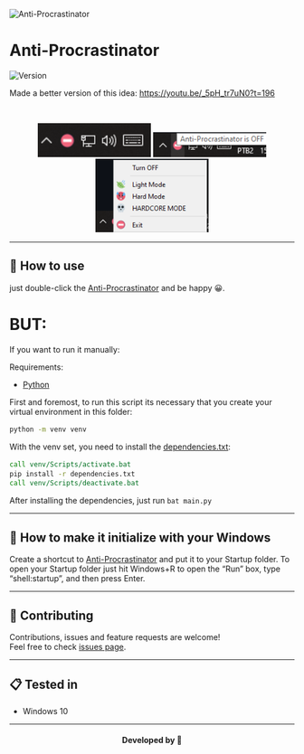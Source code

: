 <p>
  <img alt="Anti-Procrastinator" src="./assets/icon.ico" />
</p>

# Anti-Procrastinator

<p>
  <img alt="Version" src="https://img.shields.io/badge/version-1.0.0-blue.svg?cacheSeconds=2592000" />
</p>

Made a better version of this idea: https://youtu.be/_5pH_tr7uN0?t=196

<br>

<p align="center">
  <img src="./assets/Screenshot_1.png" width="200"/>
  <img src="./assets/Screenshot_2.png" width="200"/>
  <img src="./assets/Screenshot_3.png" width="200"/>
</p>

---

## 🤔 How to use

just double-click the [Anti-Procrastinator](./Anti-Procrastinator.exe) and be happy 😀.

# BUT:

If you want to run it manually:

Requirements:

-   [Python](https://www.python.org/)

First and foremost, to run this script its necessary that you create your virtual environment in this folder:

```bat
python -m venv venv
```

With the venv set, you need to install the [dependencies.txt](/dependencies.txt):

```bat
call venv/Scripts/activate.bat
pip install -r dependencies.txt
call venv/Scripts/deactivate.bat
```

After installing the dependencies, just run `bat main.py`

---

## 🚀 How to make it initialize with your Windows

Create a shortcut to [Anti-Procrastinator](./Anti-Procrastinator.exe) and put it to your Startup folder. To open your Startup folder just hit Windows+R to open the “Run” box, type “shell:startup”, and then press Enter.

---

## 🤝 Contributing

Contributions, issues and feature requests are welcome!<br />Feel free to check [issues page](https://github.com/abacaxiguy/blue_spotify/issues).

---

## 📋 Tested in

-   Windows 10

---

<h4  align="center">Developed by 🍍</h4>
